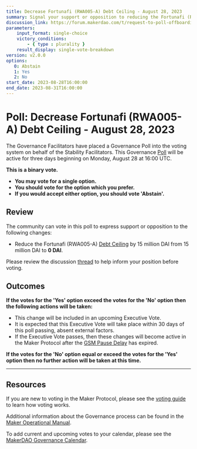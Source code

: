 ```yaml
---
title: Decrease Fortunafi (RWA005-A) Debt Ceiling - August 28, 2023
summary: Signal your support or opposition to reducing the Fortunafi (RWA005-A) Debt Ceiling to 0 DAI.
discussion_link: https://forum.makerdao.com/t/request-to-poll-offboarding-legacy-legal-recourse-assets/21582
parameters:
    input_format: single-choice
    victory_conditions:
        - { type : plurality }
    result_display: single-vote-breakdown
version: v2.0.0
options:
   0: Abstain
   1: Yes
   2: No
start_date: 2023-08-28T16:00:00
end_date: 2023-08-31T16:00:00
---
```

# Poll: Decrease Fortunafi (RWA005-A) Debt Ceiling - August 28, 2023

The Governance Facilitators have placed a Governance Poll into the voting system on behalf of the Stability Facilitators. This Governance [Poll](https://manual.makerdao.com/governance/governance-cycle/weekly-governance-cycle#weekly-governance-cycle-definitions-mip16c1) will be active for three days beginning on Monday, August 28 at 16:00 UTC.

**This is a binary vote.**
- **You may vote for a single option.**
- **You should vote for the option which you prefer.**
- **If you would accept either option, you should vote 'Abstain'.**

## Review

The community can vote in this poll to express support or opposition to the following changes:
- Reduce the Fortunafi (RWA005-A) [Debt Ceiling](https://manual.makerdao.com/parameter-index/vault-risk/param-debt-ceiling) by 15 million DAI from 15 million DAI to **0 DAI**.

Please review the discussion [thread](https://forum.makerdao.com/t/request-to-poll-offboarding-legacy-legal-recourse-assets/21582) to help inform your position before voting.

## Outcomes

**If the votes for the 'Yes' option exceed the votes for the 'No' option then the following actions will be taken:**
* This change will be included in an upcoming Executive Vote.
* It is expected that this Executive Vote will take place within 30 days of this poll passing, absent external factors.
* If the Executive Vote passes, then these changes will become active in the Maker Protocol after the [GSM Pause Delay](https://manual.makerdao.com/parameter-index/core/param-gsm-pause-delay) has expired.

**If the votes for the 'No' option equal or exceed the votes for the 'Yes' option then no further action will be taken at this time.**

---

## Resources

If you are new to voting in the Maker Protocol, please see the [voting guide](https://manual.makerdao.com/governance/voting-in-makerdao/on-chain-governance) to learn how voting works.

Additional information about the Governance process can be found in the [Maker Operational Manual](https://manual.makerdao.com).

To add current and upcoming votes to your calendar, please see the [MakerDAO Governance Calendar](https://manual.makerdao.com/makerdao/calendars/governance-calendar).

